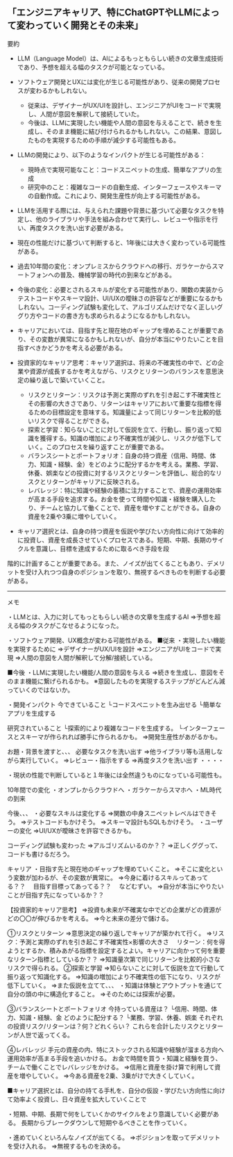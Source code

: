 ## 「エンジニアキャリア、特にChatGPTやLLMによって変わっていく開発とその未来」

要約

- LLM（Language Model）は、AIによるもっともらしい続きの文章生成技術であり、予想を超える幅のタスクが可能となっている。
- ソフトウェア開発とUXには変化が生じる可能性があり、従来の開発プロセスが変わるかもしれない。
  - 従来は、デザイナーがUX/UIを設計し、エンジニアがUIをコードで実現し、人間が意図を解釈して接続していた。
  - 今後は、LLMに実現したい機能や人間の意図を与えることで、続きを生成し、そのまま機能に結び付けられるかもしれない。この結果、意図したものを実現するための手順が減少する可能性もある。
- LLMの開発により、以下のようなインパクトが生じる可能性がある：
  - 現時点で実現可能なこと：コードスニペットの生成、簡単なアプリの生成
  - 研究中のこと：複雑なコードの自動生成、インターフェースやスキーマの自動作成。これにより、開発生産性が向上する可能性がある。
- LLMを活用する際には、与えられた課題や背景に基づいて必要なタスクを特定し、他のライブラリや手法を組み合わせて実行し、レビューや指示を行い、再度タスクを洗い出す必要がある。
- 現在の性能だけに基づいて判断すると、1年後には大きく変わっている可能性がある。
- 過去10年間の変化：オンプレミスからクラウドへの移行、ガラケーからスマートフォンへの普及、機械学習の時代の到来などがある。
- 今後の変化：必要とされるスキルが変化する可能性があり、関数の実装からテストコードやスキーマ設計、UI/UXの曖昧さの許容などが重要になるかもしれない。コーディング試験も変化して、アルゴリズムだけでなく正しいググり方やコードの書き方も求められるようになるかもしれない。
- キャリアにおいては、目指す先と現在地のギャップを埋めることが重要であり、その変数が異常になるかもしれないが、自分が本当にやりたいことを目指すべきかどうかを考える必要がある。
  
- 投資家的なキャリア思考：キャリア選択は、将来の不確実性の中で、どの企業や資源が成長するかを考えながら、リスクとリターンのバランスを意思決定の繰り返しで築いていくこと。
  - リスクとリターン：リスクは予測と実際のずれを引き起こす不確実性とその影響の大きさであり、リターンはキャリアにおいて重要な指標を得るための目標設定を意味する。知識量によって同じリターンを比較的低いリスクで得ることができる。
  - 探索と学習：知らないことに対して仮説を立て、行動し、振り返って知識を獲得する。知識の増加により不確実性が減少し、リスクが低下していく。このプロセスを繰り返すことが重要である。
  - バランスシートとポートフォリオ：自身の持つ資産（信用、時間、体力、知識・経験、金）をどのように配分するかを考える。業務、学習、休養、娯楽などの投資に対するリスクとリターンを評価し、総合的なリスクとリターンがキャリアに反映される。
  - レバレッジ：特に知識や経験の蓄積に注力することで、資産の運用効率が高まる手段を追求する。お金を使って時間や知識・経験を購入したり、チームと協力して働くことで、資産を増やすことができる。自身の資産を2乗や3乗に増やしていく。
- キャリア選択とは、自身の持つ資産を仮説や学びたい方向性に向けて効率的に投資し、資産を成長させていくプロセスである。短期、中期、長期のサイクルを意識し、目標を達成するために取るべき手段を段

階的に計画することが重要である。また、ノイズが出てくることもあり、デメリットを受け入れつつ自身のポジションを取り、無視するべきものを判断する必要がある。

-----------------------
メモ

・LLMとは、入力に対してもっともらしい続きの文章を生成するAI
⇒予想を超える幅のタスクがこなせるようになった。

・ソフトウェア開発、UX概念が変わる可能性がある。
■従来
・実現したい機能を実現するために
⇒デザイナーがUX/UIを設計
⇒エンジニアがUIをコードで実現
⇒人間の意図を人間が解釈して分解/接続している。

■今後
・LLMに実現したい機能/人間の意図を与える
⇒続きを生成し、意図をそのまま機能に繋げられるかも。
※意図したものを実現するステップがどんどん減っていくのではないか。

・開発インパクト
今できていること
└コードスぺニットを生み出せる
└簡単なアプリを生成する

研究されていること
└探索的により複雑なコードを生成する。
└インターフェースとスキーマが作られれば勝手に作られるかも。
⇒開発生産性があがるかも。

お題・背景を渡すと、、、
必要なタスクを洗い出す
⇒他ライブラリ等も活用しながら実行していく。
⇒レビュー・指示をする
⇒再度タスクを洗い出す
・・・・

・現状の性能で判断していると１年後には全然違うものになっている可能性も。

10年間での変化
・オンプレからクラウドへ
・ガラケーからスマホへ
・ML時代の到来


今後、、、
・必要なスキルは変化する
⇒関数の中身スニペットレベルはできそう。
⇒テストコードもかけそう。
⇒スキーマ設計もSQLもかけそう。
・ユーザーの変化
⇒UI/UXが曖昧さを許容できるかも。

コーディング試験も変わった
⇒アルゴリズムいるのか？？
⇒正しくググって、コードも書けるだろう。

キャリア
・目指す先と現在地のギャップを埋めていくこと。
⇒そこに変化という変数が加わるが、その変数が異常に。
⇒今身に着けるスキルってあってる？？
　目指す目標ってあってる？？
　などむずい。
⇒自分が本当にやりたいことが目指す先になっているか？？

【投資家的キャリア思考】
⇒投資も未来が不確実な中でどの企業がどの資源がどの〇〇が伸びるかを考える。
⇒今と未来の差分で儲ける。

①リスクとリターン
⇒意思決定の繰り返しでキャリアが築かれて行く。
⇒リスク：予測と実際のずれを引き起こす不確実性×影響の大きさ
　リターン：何を得ようとするか、積みあがる指標を設定するとよい。キャリアに向かって何を重要なリターン指標としているか？？
⇒知識量次第で同じリターンを比較的小さなリスクで得られる。
②探索と学習
⇒知らないことに対して仮説を立て行動して振り返って知識化する。
⇒知識の増加により不確実性の低下になり、リスクが低下していく。
⇒また仮説を立てて、、、
・知識は体験とアウトプットを通じて自分の頭の中に構造化すること。
⇒そのためには探索が必要。

③バランスシートとポートフォリオ
今持っている資産は？
└信用、時間、体力、知識・経験、金
どのように配分する？
└業務、学習、休養、娯楽
それぞれの投資リスク/リターンは？何？どれくらい？
これらを合計したリスクとリターンが人世で返ってくる。


④レバレッジ
手元の資産の内、特にストックされる知識や経験が溜まる方向へ運用効率が高まる手段を追いかける。
お金で時間を買う・知識と経験を買う、チームで働くことでレバレッジをかける。
⇒信用と資産を掛け算で利用して資産を増やしていく。
⇒今ある資産を2乗、3乗がけで大きくしていく。

■キャリア選択とは、自分の持てる手札を、自分の仮設・学びたい方向性に向けて効率よく投資し、日々資産を拡大していくことで

・短期、中期、長期で何をしていくかのサイクルをより意識していく必要がある。
長期からブレークダウンして短期やるべきことを作っていく。

・進めていくといろんなノイズが出てくる。
⇒ポジションを取ってデメリットを受け入れる。
⇒無視するものを決める。